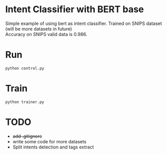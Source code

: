 # Intent Classifier with BERT base
Simple example of using bert as intent classifier. Trained on SNIPS dataset (will be more datasets in future)  
Accuracy on SNIPS valid data is 0.986.

# Run
`python control.py`

# Train
`python trainer.py`


# TODO
  - ~~add .gitignore~~
  - write some code for more datasets
  - Split intents detection and tags extract
